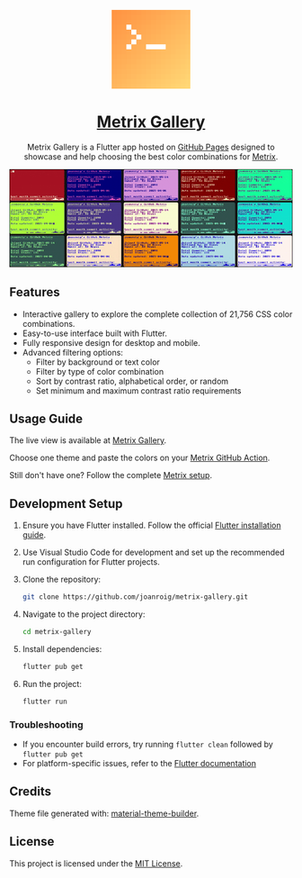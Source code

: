 <p align="center">
  <a href="https://joanroig.github.io/metrix-gallery">
      <img alt="Metrix Gallery logo" src="web/icons/Icon-192.png" width="140px">
  </a>
</p>
<h1 align="center"><a href="https://joanroig.github.io/metrix-gallery">Metrix Gallery</a></h1>
<p align="center">Metrix Gallery is a Flutter app hosted on <a href="https://joanroig.github.io/metrix-gallery">GitHub Pages</a> designed to showcase and help choosing the best color combinations for <a href="https://github.com/joanroig/metrix">Metrix</a>.</p>

<p align="center">
<a href="https://joanroig.github.io/metrix-gallery">
  <img alt="Showcase" src="showcase.gif">
  </a>
</p>

## Features

- Interactive gallery to explore the complete collection of 21,756 CSS color combinations.
- Easy-to-use interface built with Flutter.
- Fully responsive design for desktop and mobile.
- Advanced filtering options:
  - Filter by background or text color
  - Filter by type of color combination
  - Sort by contrast ratio, alphabetical order, or random
  - Set minimum and maximum contrast ratio requirements

## Usage Guide

The live view is available at [Metrix Gallery](https://joanroig.github.io/metrix-gallery).

Choose one theme and paste the colors on your [Metrix GitHub Action](https://github.com/joanroig/metrix/blob/main/.github/workflows/metrix-complete.yml).

Still don't have one? Follow the complete [Metrix setup](https://github.com/joanroig/metrix?tab=readme-ov-file#usage-guide).

## Development Setup

1. Ensure you have Flutter installed. Follow the official [Flutter installation guide](https://flutter.dev/docs/get-started/install).
2. Use Visual Studio Code for development and set up the recommended run configuration for Flutter projects.

3. Clone the repository:
   ```bash
   git clone https://github.com/joanroig/metrix-gallery.git
   ```
4. Navigate to the project directory:
   ```bash
   cd metrix-gallery
   ```
5. Install dependencies:
   ```bash
   flutter pub get
   ```
6. Run the project:
   ```bash
   flutter run
   ```

### Troubleshooting

- If you encounter build errors, try running `flutter clean` followed by `flutter pub get`
- For platform-specific issues, refer to the [Flutter documentation](https://flutter.dev/docs)

## Credits

Theme file generated with: [material-theme-builder](https://material-foundation.github.io/material-theme-builder/).

## License

This project is licensed under the [MIT License](LICENSE).
